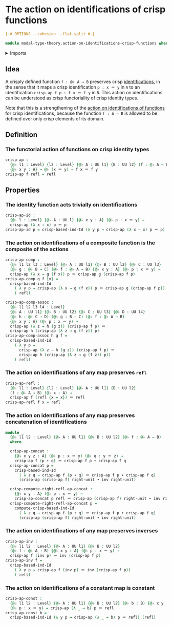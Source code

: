 # The action on identifications of crisp functions

```agda
{-# OPTIONS --cohesion --flat-split #-}

module modal-type-theory.action-on-identifications-crisp-functions where
```

<details><summary>Imports</summary>

```agda
open import foundation.universe-levels

open import foundation-core.identity-types

open import modal-type-theory.crisp-identity-types
```

</details>

## Idea

A crisply defined function `f : @♭ A → B` preserves crisp
[identifications](foundation-core.identity-types.md), in the sense that it maps
a crisp identification `p : x ＝ y` in `A` to an identification
`crisp-ap f p : f x ＝ f y` in `B`. This action on identifications can be
understood as crisp functoriality of crisp identity types.

Note that this is a strengthening of the
[action on identifications of functions](foundation.action-on-identifications-functions.md)
for crisp identifications, because the function `f : A → B` is allowed to be
defined over only crisp elements of its domain.

## Definition

### The functorial action of functions on crisp identity types

```agda
crisp-ap :
  {@♭ l1 : Level} {l2 : Level} {@♭ A : UU l1} {B : UU l2} (f : @♭ A → B)
  {@♭ x y : A} → @♭ (x ＝ y) → f x ＝ f y
crisp-ap f refl = refl
```

## Properties

### The identity function acts trivially on identifications

```agda
crisp-ap-id :
  {@♭ l : Level} {@♭ A : UU l} {@♭ x y : A} (@♭ p : x ＝ y) →
  crisp-ap (λ x → x) p ＝ p
crisp-ap-id p = crisp-based-ind-Id (λ y p → crisp-ap (λ x → x) p ＝ p) refl p
```

### The action on identifications of a composite function is the composite of the actions

```agda
crisp-ap-comp :
  {@♭ l1 l2 l3 : Level} {@♭ A : UU l1} {@♭ B : UU l2} {@♭ C : UU l3}
  (@♭ g : @♭ B → C) (@♭ f : @♭ A → B) {@♭ x y : A} (@♭ p : x ＝ y) →
  crisp-ap (λ x → g (f x)) p ＝ crisp-ap g (crisp-ap f p)
crisp-ap-comp g f {x} =
  crisp-based-ind-Id
    ( λ y p → crisp-ap (λ x → g (f x)) p ＝ crisp-ap g (crisp-ap f p))
    ( refl)

crisp-ap-comp-assoc :
  {@♭ l1 l2 l3 l4 : Level}
  {@♭ A : UU l1} {@♭ B : UU l2} {@♭ C : UU l3} {@♭ D : UU l4}
  (@♭ h : @♭ C → D) (@♭ g : B → C) (@♭ f : @♭ A → B)
  {@♭ x y : A} (@♭ p : x ＝ y) →
  crisp-ap (λ z → h (g z)) (crisp-ap f p) ＝
  crisp-ap h (crisp-ap (λ z → g (f z)) p)
crisp-ap-comp-assoc h g f =
  crisp-based-ind-Id
    ( λ y p →
      crisp-ap (λ z → h (g z)) (crisp-ap f p) ＝
      crisp-ap h (crisp-ap (λ z → g (f z)) p))
    ( refl)
```

### The action on identifications of any map preserves `refl`

```agda
crisp-ap-refl :
  {@♭ l1 : Level} {l2 : Level} {@♭ A : UU l1} {B : UU l2}
  (f : @♭ A → B) (@♭ x : A) →
  crisp-ap f (refl {x = x}) ＝ refl
crisp-ap-refl f x = refl
```

### The action on identifications of any map preserves concatenation of identifications

```agda
module _
  {@♭ l1 l2 : Level} {@♭ A : UU l1} {@♭ B : UU l2} (@♭ f : @♭ A → B)
  where

  crisp-ap-concat :
    {@♭ x y z : A} (@♭ p : x ＝ y) (@♭ q : y ＝ z) →
    crisp-ap f (p ∙ q) ＝ crisp-ap f p ∙ crisp-ap f q
  crisp-ap-concat p =
    crisp-based-ind-Id
      ( λ z q → crisp-ap f (p ∙ q) ＝ crisp-ap f p ∙ crisp-ap f q)
      (crisp-ap (crisp-ap f) right-unit ∙ inv right-unit)

  crisp-compute-right-refl-ap-concat :
    {@♭ x y : A} (@♭ p : x ＝ y) →
    crisp-ap-concat p refl ＝ crisp-ap (crisp-ap f) right-unit ∙ inv right-unit
  crisp-compute-right-refl-ap-concat p =
    compute-crisp-based-ind-Id
      ( λ z q → crisp-ap f (p ∙ q) ＝ crisp-ap f p ∙ crisp-ap f q)
      (crisp-ap (crisp-ap f) right-unit ∙ inv right-unit)
```

### The action on identifications of any map preserves inverses

```agda
crisp-ap-inv :
  {@♭ l1 l2 : Level} {@♭ A : UU l1} {@♭ B : UU l2}
  (@♭ f : @♭ A → B) {@♭ x y : A} (@♭ p : x ＝ y) →
  crisp-ap f (inv p) ＝ inv (crisp-ap f p)
crisp-ap-inv f =
  crisp-based-ind-Id
    ( λ y p → crisp-ap f (inv p) ＝ inv (crisp-ap f p))
    ( refl)
```

### The action on identifications of a constant map is constant

```agda
crisp-ap-const :
  {@♭ l1 l2 : Level} {@♭ A : UU l1} {@♭ B : UU l2} (@♭ b : B) {@♭ x y : A}
  (@♭ p : x ＝ y) → crisp-ap (λ _ → b) p ＝ refl
crisp-ap-const b =
  crisp-based-ind-Id (λ y p → crisp-ap (λ _ → b) p ＝ refl) (refl)
```
